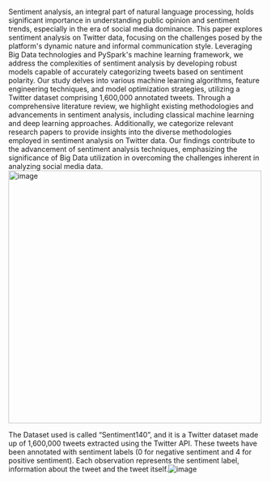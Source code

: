 Sentiment analysis, an integral part of natural language processing, holds significant importance in understanding public opinion and sentiment trends, especially in the era of social media dominance. This paper explores sentiment analysis on Twitter data, focusing on the challenges posed by the platform's dynamic nature and informal communication style. Leveraging Big Data technologies and PySpark's machine learning framework, we address the complexities of sentiment analysis by developing robust models capable of accurately categorizing tweets based on sentiment polarity. Our study delves into various machine learning algorithms, feature engineering techniques, and model optimization strategies, utilizing a Twitter dataset comprising 1,600,000 annotated tweets. Through a comprehensive literature review, we highlight existing methodologies and advancements in sentiment analysis, including classical machine learning and deep learning approaches. Additionally, we categorize relevant research papers to provide insights into the diverse methodologies employed in sentiment analysis on Twitter data. Our findings contribute to the advancement of sentiment analysis techniques, emphasizing the significance of Big Data utilization in overcoming the challenges inherent in analyzing social media data.
<img width="500" alt="image" src="https://github.com/KatiaGab/Big-Data-Source-Code/assets/82544976/0f45bfd4-a64e-4c03-a242-5db9e0a421c2">

The Dataset used is called “Sentiment140”, and it is a Twitter dataset made up of 1,600,000 tweets extracted using the Twitter API. These tweets have been annotated with sentiment labels (0 for negative sentiment and 4 for positive sentiment). Each observation represents the sentiment label, information about the tweet and the tweet itself.![image](https://github.com/KatiaGab/Big-Data-Source-Code/assets/82544976/fbb86cf4-1721-4f17-a82d-bcff2995a983)

